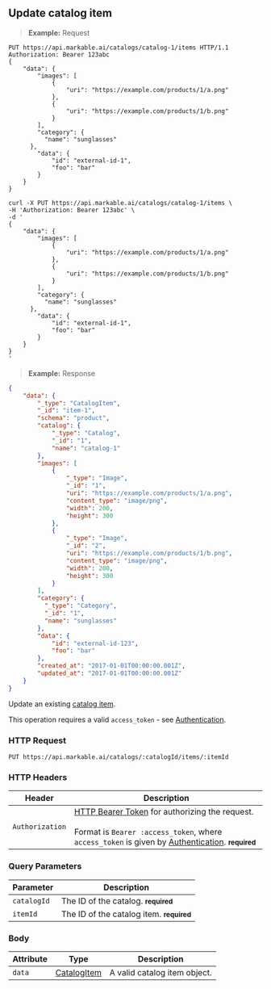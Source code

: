 
## Update catalog item

> **Example:** Request

```http
PUT https://api.markable.ai/catalogs/catalog-1/items HTTP/1.1
Authorization: Bearer 123abc
{
	"data": {
	    "images": [
	        {
	            "uri": "https://example.com/products/1/a.png"
	        },
	        {
	            "uri": "https://example.com/products/1/b.png"
	        }
	    ],
	    "category": {
          "name": "sunglasses"
      },
	    "data": {
	        "id": "external-id-1",
	        "foo": "bar"
	    }
	}
}
```

```shell
curl -X PUT https://api.markable.ai/catalogs/catalog-1/items \
-H 'Authorization: Bearer 123abc' \
-d '
{
	"data": {
	    "images": [
	        {
	            "uri": "https://example.com/products/1/a.png"
	        },
	        {
	            "uri": "https://example.com/products/1/b.png"
	        }
	    ],
	    "category": {
          "name": "sunglasses"
      },
	    "data": {
	        "id": "external-id-1",
	        "foo": "bar"
	    }
	}
}
'
```

> **Example:** Response

```json
{
	"data": {
	    "_type": "CatalogItem",
	    "_id": "item-1",
	    "schema": "product",
	    "catalog": {
	        "_type": "Catalog",
	        "_id": "1",
	        "name": "catalog-1"
	    },
	    "images": [
	        {
	            "_type": "Image",
	            "_id": "1",
	            "uri": "https://example.com/products/1/a.png",
	            "content_type": "image/png",
	            "width": 200,
	            "height": 300
	        },
	        {
	            "_type": "Image",
	            "_id": "2",
	            "uri": "https://example.com/products/1/b.png",
	            "content_type": "image/png",
	            "width": 200,
	            "height": 300
	        }
	    ],
	    "category": {
          "_type": "Category",
          "_id": "1",
          "name": "sunglasses"
	    },
	    "data": {
	        "id": "external-id-123",
	        "foo": "bar"
	    },
	    "created_at": "2017-01-01T00:00:00.001Z",
	    "updated_at": "2017-01-01T00:00:00.001Z"
	}
}
```


Update an existing [catalog item](#the-catalog-item-object).

<aside class="notice">
    This operation requires a valid <code>access_token</code> - see <a href="#authentication">Authentication</a>.
</aside>


### HTTP Request

`PUT https://api.markable.ai/catalogs/:catalogId/items/:itemId`


### HTTP Headers

Header       		| Description
----------      	| ----------
`Authorization`     | [HTTP Bearer Token](https://tools.ietf.org/html/rfc6750) for authorizing the request. <br><br>Format is `Bearer :access_token`, where `access_token` is given by [Authentication](#authentication). **<small>required</small>**


### Query Parameters

Parameter       | Description
----------      | ----------
`catalogId`     | The ID of the catalog. **<small>required</small>**
`itemId`       	| The ID of the catalog item. **<small>required</small>**


### Body

Attribute       | Type                  			| Description
-------         | ----------            			| -------
`data`          | [CatalogItem](#catalog-item)   	| A valid catalog item object.


